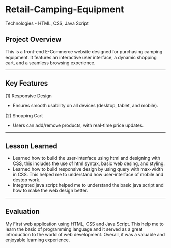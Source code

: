 # Retail-Camping-Equipment
Technologies - HTML, CSS, Java Script

## Project Overview
This is a front-end E-Commerce website designed for purchasing camping equipment. It features an interactive user interface, a dynamic shopping cart, and a seamless browsing experience.

---

## Key Features
(1) Responsive Design 
- Ensures smooth usability on all devices (desktop, tablet, and mobile).

(2) Shopping Cart
- Users can add/remove products, with real-time price updates.

---

## Lesson Learned
- Learned how to build the user-interface using html and designing with CSS, this includes the use of html syntax, basic web desing, and styling.
- Learned how to build responsive design by using query with max-width in CSS. This helped me to understand how user-interface of mobile and destop work.
- Integrated java script helped me to understand the basic java script and how to make the web design better.

---

## Evaluation
My First web application using HTML, CSS and Java Script. This help me to learn the basic of programming language and it served as a great introduction to the world of web development. Overall, it was a valuable and enjoyable learning experience. 
